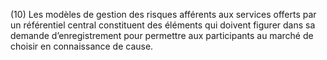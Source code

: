 (10) Les modèles de gestion des risques afférents aux services offerts par un référentiel central constituent des éléments qui doivent figurer dans sa demande d’enregistrement pour permettre aux participants au marché de choisir en connaissance de cause.